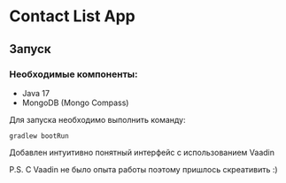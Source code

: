 # Contact List App
## Запуск

### Необходимые компоненты:
- Java 17
- MongoDB (Mongo Compass)

Для запуска необходимо выполнить команду:

```gradlew bootRun```

Добавлен интуитивно понятный интерфейс с использованием Vaadin

P.S. С Vaadin не было опыта работы поэтому пришлось скреативить :)

